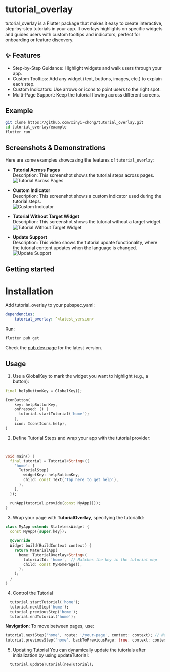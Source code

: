 # tutorial_overlay

tutorial_overlay is a Flutter package that makes it easy to create interactive, step-by-step tutorials in your app. It overlays highlights on specific widgets and guides users with custom tooltips and indicators, perfect for onboarding or feature discovery.

## ✨ Features
- Step-by-Step Guidance: Highlight widgets and walk users through your app.
- Custom Tooltips: Add any widget (text, buttons, images, etc.) to explain each step.
- Custom Indicators: Use arrows or icons to point users to the right spot.
- Multi-Page Support: Keep the tutorial flowing across different screens.

## Example
```bash
git clone https://github.com/xinyi-chong/tutorial_overlay.git
cd tutorial_overlay/example
flutter run
```

## Screenshots & Demonstrations

Here are some examples showcasing the features of `tutorial_overlay`:

- **Tutorial Across Pages**  
  Description: This screenshot shows the tutorial steps across pages.
  ![Tutorial Across Pages](assets/screenshots/tutorial-across-pages.gif)

- **Custom Indicator**  
  Description: This screenshot shows a custom indicator used during the tutorial steps.  
  ![Custom Indicator](assets/screenshots/custom-indicator.png)

- **Tutorial Without Target Widget**  
  Description: This screenshot shows the tutorial without a target widget.
  ![Tutorial Without Target Widget](assets/screenshots/tutorial-without-target-widget.png)

- **Update Support**  
  Description: This video shows the tutorial update functionality, where the tutorial content updates when the language is changed.  
  ![Update Support](assets/screenshots/tutorial-update.gif)

## Getting started

# Installation
Add tutorial_overlay to your pubspec.yaml:
```yaml
dependencies:
    tutorial_overlay: ^<latest_version>
```

Run: 
```bash
flutter pub get
```

Check the [pub.dev page](https://pub.dev/packages/tutorial_overlay) for the latest version.

## Usage

1. Use a GlobalKey to mark the widget you want to highlight (e.g., a button):
```dart
final helpButtonKey = GlobalKey();

IconButton(
    key: helpButtonKey,
    onPressed: () {
      tutorial.startTutorial('home');
    },
    icon: Icon(Icons.help),
)
```

2. Define Tutorial Steps and wrap your app with the tutorial provider:
```dart


void main() {
  final tutorial = Tutorial<String>({
    'home': [
      TutorialStep(
        widgetKey: helpButtonKey,
        child: const Text('Tap here to get help'),
      ),
    ],
  });

  runApp(tutorial.provide(const MyApp()));
}
```

3. Wrap your page with **TutorialOverlay**, specifying the tutorialId:
```dart
class MyApp extends StatelessWidget {
  const MyApp({super.key});

  @override
  Widget build(BuildContext context) {
    return MaterialApp(
      home: TutorialOverlay<String>(
        tutorialId: 'home',  // Matches the key in the tutorial map
        child: const MyHomePage(),
      ),
    );
  }
}
```

4. Control the Tutorial
```dart
  tutorial.startTutorial('home');
  tutorial.nextStep('home');
  tutorial.previousStep('home');
  tutorial.endTutorial('home');
```

**Navigation**: To move between pages, use:
```dart
tutorial.nextStep('home', route: '/your-page', context: context); // Navigate to a new route
tutorial.previousStep('home', backToPreviousPage: true, context: context); // Go back
```

5. Updating Tutorial
You can dynamically update the tutorials after initialization by using updateTutorial:
```dart
  tutorial.updateTutorial(newTutorial);
```